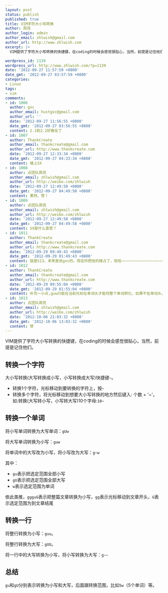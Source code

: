 ```yaml
---
layout: post
status: publish
published: true
title: VIM字符大小写转换
author: 周亮
author_login: admin
author_email: zhlwish@gmail.com
author_url: http://www.zhlwish.com
excerpt: |+
  VIM提供了字符大小写转换的快捷键，在coding的时候会感觉很贴心，当然，前提是记住他们。

wordpress_id: 1139
wordpress_url: http://www.zhlwish.com/?p=1139
date: '2012-09-27 11:57:59 +0800'
date_gmt: '2012-09-27 03:57:59 +0800'
categories:
- Linux
tags:
- vim
comments:
- id: 1006
  author: gxc
  author_email: hustgxc@gmail.com
  author_url: ''
  date: '2012-09-27 11:56:55 +0800'
  date_gmt: '2012-09-27 03:56:55 +0800'
  content: 2.1和2.2好像反了
- id: 1007
  author: ThankCreate
  author_email: thankcreate@gmail.com
  author_url: http://www.thankcreate.com
  date: '2012-09-27 12:33:34 +0800'
  date_gmt: '2012-09-27 04:33:34 +0800'
  content: 楼上SX
- id: 1008
  author: 点团队周亮
  author_email: zhlwish@gmail.com
  author_url: http://weibo.com/zhlwish
  date: '2012-09-27 12:49:50 +0800'
  date_gmt: '2012-09-27 04:49:50 +0800'
  content: 果然，赞！
- id: 1009
  author: 点团队周亮
  author_email: zhlwish@gmail.com
  author_url: http://weibo.com/zhlwish
  date: '2012-09-27 12:49:58 +0800'
  date_gmt: '2012-09-27 04:49:58 +0800'
  content: SX是什么意思？
- id: 1011
  author: ThankCreate
  author_email: thankcreate@gmail.com
  author_url: http://www.thankcreate.com
  date: '2012-09-29 09:49:43 +0800'
  date_gmt: '2012-09-29 01:49:43 +0800'
  content: 就是S13，本来是说gxc的，现在你把他的楼占了，哈哈~~~~~~~~~~~~~~~~~~~~~~~~~~~~~~~~~~~~~~~~~~~~~~~~~~~~~~~~~~~~~~~~~~~~~~~~~~~~~~~~~~~~~~~~~~~~~~~~~~~~~~~~~~~~~~~~~~~~~~~~~~~~~~~~~~~~~~~~~~~~~~~~~~~~~~~~~~~~~~~~~~~~~~~~~~~~~~~~~~~~~~~~~~~~~~~~~~~~~~~~~~~~~~~~~~~~~~~~~~~~~~~~~~~~~~~~~~~~~~~~~~~~~~~~~~~~~~~~~~~~~~~~~~~~~~~~~~~~~~~~~~~~~~~~~~~~~~~~~~~~~~~~~~~~~~~~~~~~~~~~~~~~~~~~~~~~~~~~~~~~~~~~~~~~~~~~~~~~~~~~~~~~~~~~~~~~~~~
- id: 1012
  author: ThankCreate
  author_email: thankcreate@gmail.com
  author_url: http://www.thankcreate.com
  date: '2012-09-29 09:55:04 +0800'
  date_gmt: '2012-09-29 01:55:04 +0800'
  content: 补充一小点,guw只能在当前光标在单词头才能将整个单词转化，如果不在单词头，可以先b一下.不过，从语义上来说，用gue应该更合适一点，虽然效果是一样的
- id: 1013
  author: 点团队周亮
  author_email: zhlwish@gmail.com
  author_url: http://weibo.com/zhlwish
  date: '2012-10-06 21:03:32 +0800'
  date_gmt: '2012-10-06 13:03:32 +0800'
  content: 赞
---
```

VIM提供了字符大小写转换的快捷键，在coding的时候会感觉很贴心，当然，前提是记住他们。

## 转换一个字符

大小写转换(大写转换成小写，小写转换成大写)快捷键`~`。

* 转换1个字符，光标移动到要转换的字符上，按`~`
* 转换多个字符，将光标移动到想要大小写转换的地方然后键入: 个数 + '~'。如:转换(大写转小写，小写转大写)10个字母:`10~`

## 转换一个单词

将小写单词转换为大写单词：`gUw`

将大写单词转换为小写：`guw`

将单词中的大写改为小写，将小写改为大写：`g~w`

其中：

* `gu`表示把选定范围全部小写
* `gU`表示把选定范围全部大写
* `w`表示选定范围为单词

依此类推，`ggguG`表示把整篇文章转换为小写，`gg`表示光标移动到文章开头，`G`表示选定范围为到文章结尾

## 转换一行

将整行转换为小写：`guu`。

将整行转换为大写：`gUU`。

将一行中的大写转换为小写，将小写转换为大写：`g~~`

## 总结

`gu`和`gU`分别表示转换为小写和大写，后面跟转换范围，比如`5w`（5个单词）等。
